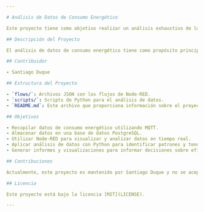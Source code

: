 ```yaml
---

# Análisis de Datos de Consumo Energético

Este proyecto tiene como objetivo realizar un análisis exhaustivo de los datos de consumo energético utilizando tecnologías como Node-RED, Mosquitto MQTT, Python para análisis de datos y PostgreSQL como base de datos.

## Descripción del Proyecto

El análisis de datos de consumo energético tiene como propósito principal generar información clave para la toma de decisiones relacionadas con la eficiencia energética. Este análisis nos permitirá identificar patrones, tendencias y oportunidades de mejora en el uso de la energía.

## Contribuidor

- Santiago Duque

## Estructura del Proyecto

- `flows/`: Archivos JSON con los flujos de Node-RED.
- `scripts/`: Scripts de Python para el análisis de datos.
- `README.md`: Este archivo que proporciona información sobre el proyecto.

## Objetivos

- Recopilar datos de consumo energético utilizando MQTT.
- Almacenar datos en una base de datos PostgreSQL.
- Utilizar Node-RED para visualizar y analizar datos en tiempo real.
- Aplicar análisis de datos con Python para identificar patrones y tendencias.
- Generar informes y visualizaciones para informar decisiones sobre eficiencia energética.

## Contribuciones

Actualmente, este proyecto es mantenido por Santiago Duque y no se aceptan contribuciones externas.

## Licencia

Este proyecto está bajo la licencia [MIT](LICENSE).

---
```

